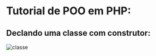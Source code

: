 # Tutorial de POO em PHP:

## Declando uma classe com construtor:

![classe](https://github.com/SidneiAJr/Documentacao_Linguagens/blob/main/prints/Captura%20de%20tela%202025-10-08%20105809.png)
